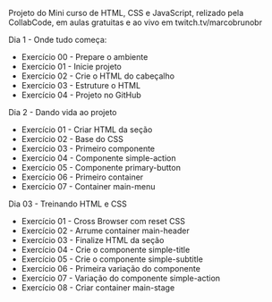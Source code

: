 Projeto do Mini curso de HTML, CSS e JavaScript, relizado pela CollabCode, em aulas gratuitas e ao vivo em twitch.tv/marcobrunobr

Dia 1 - Onde tudo começa: 
- Exercício 00 - Prepare o ambiente
- Exercício 01 - Inicie projeto
- Exercício 02 - Crie o HTML do cabeçalho
- Exercício 03 - Estruture o HTML
- Exercício 04 - Projeto no GitHub

Dia 2 - Dando vida ao projeto
- Exercício 01 - Criar HTML da seção
- Exercício 02 - Base do CSS
- Exercício 03 - Primeiro componente
- Exercício 04 - Componente simple-action
- Exercício 05 - Componente primary-button
- Exercício 06 - Primeiro container
- Exercício 07 - Container main-menu

Dia 03 - Treinando HTML e CSS
- Exercício 01 - Cross Browser com reset CSS
- Exercício 02 - Arrume container main-header
- Exercício 03 - Finalize HTML da seção
- Exercício 04 - Crie o componente simple-title
- Exercício 05 - Crie o componente simple-subtitle
- Exercício 06 - Primeira variação do componente
- Exercício 07 - Variação do componente simple-action
- Exercício 08 - Criar container main-stage
